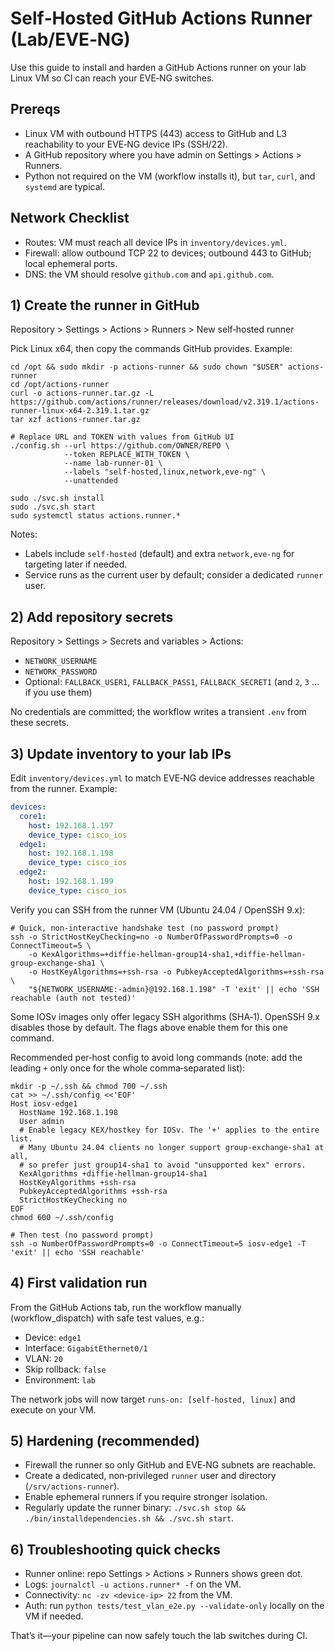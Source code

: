 # Self‑Hosted GitHub Actions Runner (Lab/EVE‑NG)

Use this guide to install and harden a GitHub Actions runner on your lab Linux VM so CI can reach your EVE‑NG switches.

## Prereqs
- Linux VM with outbound HTTPS (443) access to GitHub and L3 reachability to your EVE‑NG device IPs (SSH/22).
- A GitHub repository where you have admin on Settings > Actions > Runners.
- Python not required on the VM (workflow installs it), but `tar`, `curl`, and `systemd` are typical.

## Network Checklist
- Routes: VM must reach all device IPs in `inventory/devices.yml`.
- Firewall: allow outbound TCP 22 to devices; outbound 443 to GitHub; local ephemeral ports.
- DNS: the VM should resolve `github.com` and `api.github.com`.

## 1) Create the runner in GitHub
Repository > Settings > Actions > Runners > New self‑hosted runner

Pick Linux x64, then copy the commands GitHub provides. Example:

```
cd /opt && sudo mkdir -p actions-runner && sudo chown "$USER" actions-runner
cd /opt/actions-runner
curl -o actions-runner.tar.gz -L https://github.com/actions/runner/releases/download/v2.319.1/actions-runner-linux-x64-2.319.1.tar.gz
tar xzf actions-runner.tar.gz

# Replace URL and TOKEN with values from GitHub UI
./config.sh --url https://github.com/OWNER/REPO \
            --token REPLACE_WITH_TOKEN \
            --name lab-runner-01 \
            --labels "self-hosted,linux,network,eve-ng" \
            --unattended

sudo ./svc.sh install
sudo ./svc.sh start
sudo systemctl status actions.runner.*
```

Notes:
- Labels include `self-hosted` (default) and extra `network,eve-ng` for targeting later if needed.
- Service runs as the current user by default; consider a dedicated `runner` user.

## 2) Add repository secrets
Repository > Settings > Secrets and variables > Actions:

- `NETWORK_USERNAME`
- `NETWORK_PASSWORD`
- Optional: `FALLBACK_USER1`, `FALLBACK_PASS1`, `FALLBACK_SECRET1` (and `2`, `3` … if you use them)

No credentials are committed; the workflow writes a transient `.env` from these secrets.

## 3) Update inventory to your lab IPs
Edit `inventory/devices.yml` to match EVE‑NG device addresses reachable from the runner. Example:

```yaml
devices:
  core1:
    host: 192.168.1.197
    device_type: cisco_ios
  edge1:
    host: 192.168.1.198
    device_type: cisco_ios
  edge2:
    host: 192.168.1.199
    device_type: cisco_ios
```

Verify you can SSH from the runner VM (Ubuntu 24.04 / OpenSSH 9.x):

```
# Quick, non-interactive handshake test (no password prompt)
ssh -o StrictHostKeyChecking=no -o NumberOfPasswordPrompts=0 -o ConnectTimeout=5 \
    -o KexAlgorithms=+diffie-hellman-group14-sha1,+diffie-hellman-group-exchange-sha1 \
    -o HostKeyAlgorithms=+ssh-rsa -o PubkeyAcceptedAlgorithms=+ssh-rsa \
    "${NETWORK_USERNAME:-admin}@192.168.1.198" -T 'exit' || echo 'SSH reachable (auth not tested)'
```

Some IOSv images only offer legacy SSH algorithms (SHA‑1). OpenSSH 9.x disables those by default. The flags above enable them for this one command.

Recommended per‑host config to avoid long commands (note: add the leading `+` only once for the whole comma‑separated list):

```
mkdir -p ~/.ssh && chmod 700 ~/.ssh
cat >> ~/.ssh/config <<'EOF'
Host iosv-edge1
  HostName 192.168.1.198
  User admin
  # Enable legacy KEX/hostkey for IOSv. The '+' applies to the entire list.
  # Many Ubuntu 24.04 clients no longer support group-exchange-sha1 at all,
  # so prefer just group14-sha1 to avoid "unsupported kex" errors.
  KexAlgorithms +diffie-hellman-group14-sha1
  HostKeyAlgorithms +ssh-rsa
  PubkeyAcceptedAlgorithms +ssh-rsa
  StrictHostKeyChecking no
EOF
chmod 600 ~/.ssh/config

# Then test (no password prompt)
ssh -o NumberOfPasswordPrompts=0 -o ConnectTimeout=5 iosv-edge1 -T 'exit' || echo 'SSH reachable'
```

## 4) First validation run
From the GitHub Actions tab, run the workflow manually (workflow_dispatch) with safe test values, e.g.:

- Device: `edge1`
- Interface: `GigabitEthernet0/1`
- VLAN: `20`
- Skip rollback: `false`
- Environment: `lab`

The network jobs will now target `runs-on: [self-hosted, linux]` and execute on your VM.

## 5) Hardening (recommended)
- Firewall the runner so only GitHub and EVE‑NG subnets are reachable.
- Create a dedicated, non‑privileged `runner` user and directory (`/srv/actions-runner`).
- Enable ephemeral runners if you require stronger isolation.
- Regularly update the runner binary: `./svc.sh stop && ./bin/installdependencies.sh && ./svc.sh start`.

## 6) Troubleshooting quick checks
- Runner online: repo Settings > Actions > Runners shows green dot.
- Logs: `journalctl -u actions.runner* -f` on the VM.
- Connectivity: `nc -zv <device-ip> 22` from the VM.
- Auth: run `python tests/test_vlan_e2e.py --validate-only` locally on the VM if needed.

That’s it—your pipeline can now safely touch the lab switches during CI.
